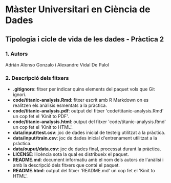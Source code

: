 # Màster Universitari en Ciència de Dades

## Tipologia i cicle de vida de les dades - Pràctica 2

### 1. Autors

Adrián Alonso Gonzalo i Alexandre Vidal De Palol

### 2. Descripció dels fitxers

- **.gitignore**: fitxer per indicar quins elements del paquet vols que Git ignori.
- **code/titanic-analysis.Rmd**: fitxer escrit amb R Markdown on es realitzen els anàlisis esmentats a la pràctica.
- **code/titanic-analysis.pdf**: output del fitxer 'code/titanic-analysis.Rmd' un cop fet el 'Kinit to PDF'.
- **code/titanic-analysis.html**: output del fitxer 'code/titanic-analysis.Rmd' un cop fet el 'Kinit to HTML'.
- **data/input/test.csv**: joc de dades inicial de testeig utilitzat a la pràctica.
- **data/input/train.csv**: joc de dades inicial d'entrenament utilitzat a la pràctica.
- **data/ouput/data.csv**: joc de dades final, processat durant la pràctica.
- **LICENSE**: llicència sota la qual es distribueix el paquet.
- **README.md**: document informatiu amb el nom dels autors de l'anàlisi i amb la descripció dels fitxers que conté el paquet.
- **README.html**: output del fitxer 'README.md' un cop fet el 'Kinit to HTML'.
